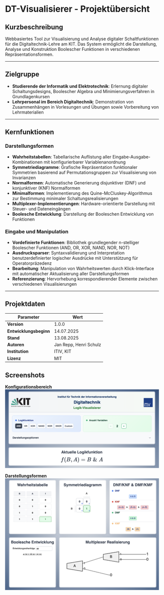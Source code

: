 # DT-Visualisierer - Projektübersicht

## Kurzbeschreibung
Webbasiertes Tool zur Visualisierung und Analyse digitaler Schaltfunktionen für die Digitaltechnik-Lehre am KIT. Das System ermöglicht die Darstellung, Analyse und Konstruktion Boolescher Funktionen in verschiedenen Repräsentationsformen.

---

## Zielgruppe
- **Studierende der Informatik und Elektrotechnik**: Erlernung digitaler Schaltungsdesigns, Boolescher Algebra und Minimierungsverfahren in Grundlagenkursen
- **Lehrpersonal im Bereich Digitaltechnik**: Demonstration von Zusammenhängen in Vorlesungen und Übungen sowie Vorbereitung von Lehrmaterialien


---

## Kernfunktionen

### Darstellungsformen
- **Wahrheitstabellen**: Tabellarische Auflistung aller Eingabe-Ausgabe-Kombinationen mit konfigurierbarer Variablenanordnung
- **Symmetriediagramme**: Grafische Repräsentation funktionaler Symmetrien basierend auf Permutationsgruppen zur Visualisierung von Invarianzen
- **Normalformen**: Automatische Generierung disjunktiver (DNF) und konjunktiver (KNF) Normalformen
- **Minimalformen**: Implementierung des Quine-McCluskey-Algorithmus zur Bestimmung minimaler Schaltungsrealisierungen
- **Multiplexer-Implementierungen**: Hardware-orientierte Darstellung mit Steuer- und Dateneingängen
- **Boolesche Entwicklung**: Darstellung der Booleschen Entwicklung von Funktionen

### Eingabe und Manipulation
- **Vordefinierte Funktionen**: Bibliothek grundlegender n-stelliger Boolescher Funktionen (AND, OR, XOR, NAND, NOR, NOT)
- **Ausdrucksparser**: Syntaxvalidierung und Interpretation benutzerdefinierter logischer Ausdrücke mit Unterstützung für Operatorpräzedenz
- **Bearbeitung**: Manipulation von Wahrheitswerten durch Klick-Interface mit automatischer Aktualisierung aller Darstellungsformen
- **Referenzierung**: Hervorhebung korrespondierender Elemente zwischen verschiedenen Visualisierungen


---



## Projektdaten

| Parameter              | Wert                      |
|------------------------|---------------------------|
| **Version**            | 1.0.0                     |
| **Entwicklungsbeginn** | 14.07.2025                |
| **Stand**              | 13.08.2025                |
| **Autoren**            | Jan Repp, Henri Schulz    |
| **Institution**        | ITIV, KIT                 |
| **Lizenz**             | MIT                       |

## Screenshots

**Konfigurationsbereich**
![Screenshot des Konfigurationsbereichs](./img/controlls.png)

**Darstellungsformen**
![Screenshot der Darstellungsformen](./img/app-main-view.png)
